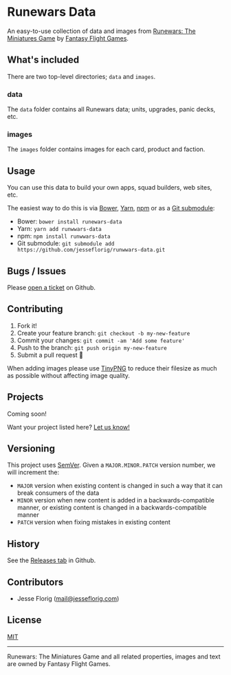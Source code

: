 # Runewars Data

An easy-to-use collection of data and images from [Runewars: The Miniatures Game](https://www.fantasyflightgames.com/en/products/runewars-miniatures-game/) by [Fantasy Flight Games](http://fantasyflightgames.com/).

## What's included

There are two top-level directories; `data` and `images`.

### data

The `data` folder contains all Runewars data; units, upgrades, panic decks, etc.

### images

The `images` folder contains images for each card, product and faction.

## Usage

You can use this data to build your own apps, squad builders, web sites, etc.

The easiest way to do this is via [Bower](http://bower.io/), [Yarn](https://yarnpkg.com/), [npm](https://www.npmjs.com/package/runewars-data) or as a [Git submodule](https://git-scm.com/book/en/v2/Git-Tools-Submodules#Starting-with-Submodules):

* Bower: `bower install runewars-data`
* Yarn: `yarn add runwwars-data`
* npm: `npm install runwwars-data`
* Git submodule: `git submodule add https://github.com/jesseflorig/runwwars-data.git`

## Bugs / Issues

Please [open a ticket](https://github.com/jesseflorig/runewars-data/issues/new) on Github.

## Contributing

1. Fork it!
2. Create your feature branch: `git checkout -b my-new-feature`
3. Commit your changes: `git commit -am 'Add some feature'`
4. Push to the branch: `git push origin my-new-feature`
5. Submit a pull request :tada:

When adding images please use [TinyPNG](https://tinypng.com/) to reduce their filesize as much as possible without affecting image quality.

## Projects

Coming soon!

Want your project listed here? [Let us know!](https://github.com/jesseflorig/runewars-data/issues/new?title=Add%20Project)

## Versioning

This project uses [SemVer](http://semver.org/). Given a `MAJOR.MINOR.PATCH` version number, we will increment the:
- `MAJOR` version when existing content is changed in such a way that it can break consumers of the data
- `MINOR` version when new content is added in a backwards-compatible manner, or existing content is changed in a backwards-compatible manner
- `PATCH` version when fixing mistakes in existing content

## History

See the [Releases tab](https://github.com/jesseflorig/runewars-data/releases) in Github.

## Contributors

- Jesse Florig (mail@jesseflorig.com)

## License
[MIT](http://jesseflorig.mit-license.org/)

---

Runewars: The Miniatures Game and all related properties, images and text are owned by Fantasy Flight Games.
